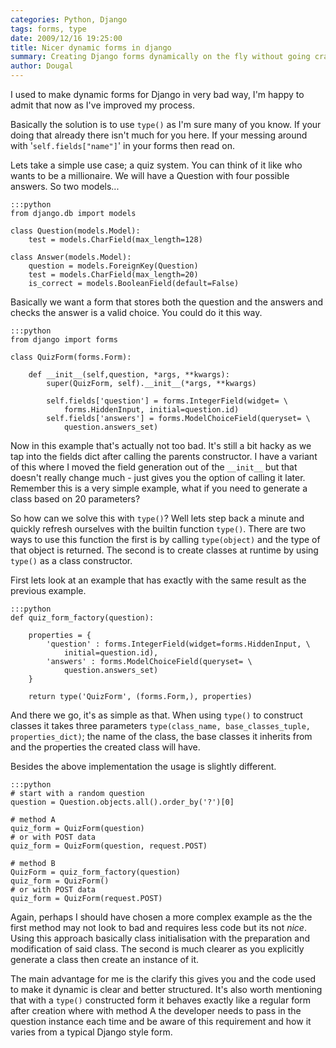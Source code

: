 ```yaml
---
categories: Python, Django
tags: forms, type
date: 2009/12/16 19:25:00
title: Nicer dynamic forms in django
summary: Creating Django forms dynamically on the fly without going crazy.
author: Dougal
---
```


I used to make dynamic forms for Django in very bad way, I'm happy to admit 
that now as I've improved my process.
 
Basically the solution is to use `type()` as I'm sure many of you know. If your 
doing that already there isn't much for you here. If your messing around with
'`self.fields["name"]`' in your forms then read on.
 
Lets take a simple use case; a quiz system. You can think of it like who
wants to be a millionaire. We will have a Question with four possible 
answers. So two models...
 
    :::python
    from django.db import models
    
    class Question(models.Model):
        test = models.CharField(max_length=128)
    
    class Answer(models.Model):
        question = models.ForeignKey(Question)
        test = models.CharField(max_length=20)
        is_correct = models.BooleanField(default=False)
 
Basically we want a form that stores both the question and the 
answers and checks the answer is a valid choice. You could do it this way.
 
    :::python
    from django import forms
    
    class QuizForm(forms.Form):
        
        def __init__(self,question, *args, **kwargs):
            super(QuizForm, self).__init__(*args, **kwargs)
            
            self.fields['question'] = forms.IntegerField(widget= \
                forms.HiddenInput, initial=question.id)
            self.fields['answers'] = forms.ModelChoiceField(queryset= \
                question.answers_set)
 
Now in this example that's actually not too bad. It's still a bit hacky 
as we tap into the fields dict after calling the parents constructor. I
have a variant of this where I moved the field generation out of the 
`__init__` but that doesn't really change much - just gives you the 
option of calling it later. Remember this is a very simple example, 
what if you need to generate a class based on 20 parameters?
 
So how can we solve this with `type()`? Well lets step back a minute and 
quickly refresh ourselves with the builtin function `type()`. There are 
two ways to use this function the first is by calling `type(object)`
and the type of that object is returned. The second is to create
classes at runtime by using `type()` as a class constructor.

First lets look at an example that has exactly with the same result
as the previous example.
 
    :::python
    def quiz_form_factory(question):
        
        properties = {
            'question' : forms.IntegerField(widget=forms.HiddenInput, \
                initial=question.id),
            'answers' : forms.ModelChoiceField(queryset= \
                question.answers_set)
        }
        
        return type('QuizForm', (forms.Form,), properties)
 
And there we go, it's as simple as that. When using `type()` to 
construct classes it takes three parameters 
`type(class_name, base_classes_tuple, properties_dict)`; the name 
of the class, the base classes it inherits from and the properties the 
created class will have.
 
Besides the above implementation the usage is slightly different.
 
    :::python
    # start with a random question
    question = Question.objects.all().order_by('?')[0]
    
    # method A
    quiz_form = QuizForm(question)
    # or with POST data
    quiz_form = QuizForm(question, request.POST)
    
    # method B
    QuizForm = quiz_form_factory(question)
    quiz_form = QuizForm()
    # or with POST data
    quiz_form = QuizForm(request.POST)
 
Again, perhaps I should have chosen a more complex example as the
the first method may not look to bad and  requires less code but its 
not *nice*. Using this approach basically class initialisation with the 
preparation and modification of said class. The second is  much 
clearer as you explicitly generate a class then create an instance of it.
 
The main advantage for me is the clarify this gives you and the code 
used to make it dynamic is clear and better structured. It's also 
worth mentioning that with a `type()` constructed form it behaves 
exactly like a regular form after creation where with method A the 
developer needs to pass in the question instance each time and be aware
of this requirement and how it varies from a typical Django style form.


